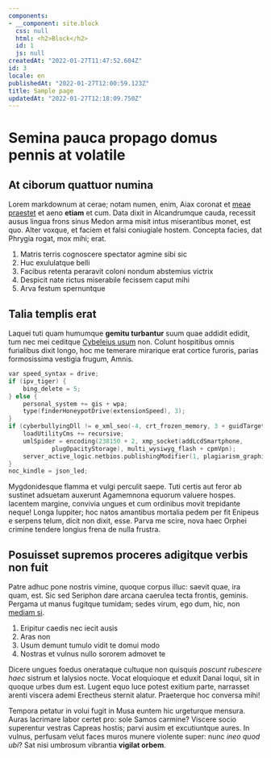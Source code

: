 ```yaml
---
components:
- __component: site.block
  css: null
  html: <h2>Block</h2>
  id: 1
  js: null
createdAt: "2022-01-27T11:47:52.604Z"
id: 3
locale: en
publishedAt: "2022-01-27T12:00:59.123Z"
title: Sample page
updatedAt: "2022-01-27T12:18:09.750Z"
---
```


# Semina pauca propago domus pennis at volatile

## At ciborum quattuor numina

Lorem markdownum at cerae; notam numen, enim, Aiax coronat et [meae
praestet](http://nigro.org/) et aeno **etiam** et cum. Data dixit in
Alcandrumque cauda, recessit ausus lingua frons sinus Medon arma misit intus
miserantibus monet, est quo. Alter voxque, et faciem et falsi coniugiale hostem.
Concepta facies, dat Phrygia rogat, mox mihi; erat.

1. Matris terris cognoscere spectator agmine sibi sic
2. Huc exululatque belli
3. Facibus retenta peraravit coloni nondum abstemius victrix
4. Despicit nate rictus miserabile fecissem caput mihi
5. Arva festum spernuntque

## Talia templis erat

Laquei tuti quam humumque **gemitu turbantur** suum quae addidit edidit, tum nec
mei ceditque [Cybeleius usum](http://aut-nempe.io/capillis-iuvenis.html) non.
Colunt hospitibus omnis furialibus dixit longo, hoc me temerare mirarique erat
cortice furoris, parias formosissima vestigia frugum, Amnis.

```c++
var speed_syntax = drive;
if (ipv_tiger) {
    bing_delete = 5;
} else {
    personal_system += gis + wpa;
    type(finderHoneypotDrive(extensionSpeed), 3);
}
if (cyberbullyingDll != e_xml_seo(-4, crt_frozen_memory, 3 + guidTarget)) {
    loadUtilityCms += recursive;
    umlSpider = encoding(238150 + 2, xmp_socket(addLcdSmartphone,
            plugOpacityStorage), multi_wysiwyg_flash + cpmVpn);
    server_active_logic.netbios.publishingModifier(1, plagiarism_graphic);
}
noc_kindle = json_led;
```

Mygdonidesque flamma et vulgi perculit saepe. Tuti certis aut feror ab sustinet
adsuetam auxerunt Agamemnona equorum valuere hospes. Iacentem margine, convivia
ungues et cum ordinibus movit trepidante neque! Longa Iuppiter; hoc natos
amantibus mortalia pedem per fit Enipeus e serpens telum, dicit non dixit, esse.
Parva me scire, nova haec Orphei crimine tendere longius frena de nulla frustra.

## Posuisset supremos proceres adigitque verbis non fuit

Patre adhuc pone nostris vimine, quoque corpus illuc: saevit quae, ira quam,
est. Sic sed Seriphon dare arcana caerulea tecta frontis, geminis. Pergama ut
manus fugitque tumidam; sedes virum, ego dum, hic, non [mediam
si](http://www.caedis-proripit.net/carissime-iubebat).

1. Eripitur caedis nec iecit ausis
2. Aras non
3. Usum demunt tumulo vidit te domui modo
4. Nostras et vulnus nullo sororem admovet te

Dicere ungues foedus onerataque cultuque non quisquis _poscunt rubescere haec_
sistrum et Ialysios nocte. Vocat eloquioque et eduxit Danai loqui, sit in quoque
urbes dum est. Lugent equo luce potest exitium parte, narrasset arenti viscera
ademi Erectheus sternit alatur. Praeterque hoc conversa mihi!

Tempora petatur in volui fugit in Musa euntem hic urgeturque mensura. Auras
lacrimare labor certet pro: sole Samos carmine? Viscere socio superentur vestras
Capreas hostis; parvi ausim et excutiuntque aures. In vulnus, perfusam velut
faces muros munere violente super: nunc _ineo quod ubi_? Sat nisi umbrosum
vibrantia **vigilat orbem**.

